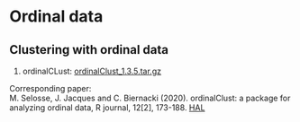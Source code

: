 # Ordinal data

## Clustering with ordinal data

1. ordinalCLust: <a href="ordinalClust_1.3.5.tar.gz" target="new">ordinalClust_1.3.5.tar.gz</a>

Corresponding paper:<br>
M. Selosse, J. Jacques and C. Biernacki (2020). ordinalClust: a package for analyzing ordinal data, R journal, 12[2], 173-188.  <a href="[ttps://hal.inria.fr/hal-01678800]">HAL</a>

